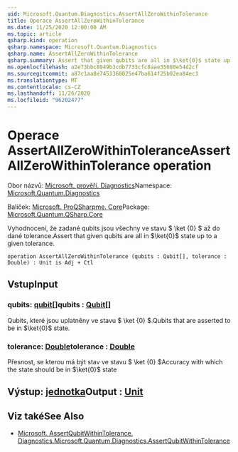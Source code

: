 ```yaml
---
uid: Microsoft.Quantum.Diagnostics.AssertAllZeroWithinTolerance
title: Operace AssertAllZeroWithinTolerance
ms.date: 11/25/2020 12:00:00 AM
ms.topic: article
qsharp.kind: operation
qsharp.namespace: Microsoft.Quantum.Diagnostics
qsharp.name: AssertAllZeroWithinTolerance
qsharp.summary: Assert that given qubits are all in $\ket{0}$ state up to a given tolerance.
ms.openlocfilehash: a2e73bbc8949b3cdb7733cfc8aae35680e54d2cf
ms.sourcegitcommit: a87c1aa8e7453360025e47ba614f25b02ea84ec3
ms.translationtype: MT
ms.contentlocale: cs-CZ
ms.lasthandoff: 11/26/2020
ms.locfileid: "96202477"
---
```

# <a name="assertallzerowithintolerance-operation"></a><span data-ttu-id="af5e7-102">Operace AssertAllZeroWithinTolerance</span><span class="sxs-lookup"><span data-stu-id="af5e7-102">AssertAllZeroWithinTolerance operation</span></span>

<span data-ttu-id="af5e7-103">Obor názvů: [Microsoft. prověří. Diagnostics](xref:Microsoft.Quantum.Diagnostics)</span><span class="sxs-lookup"><span data-stu-id="af5e7-103">Namespace: [Microsoft.Quantum.Diagnostics](xref:Microsoft.Quantum.Diagnostics)</span></span>

<span data-ttu-id="af5e7-104">Balíček: [Microsoft. ProQSharpme. Core](https://nuget.org/packages/Microsoft.Quantum.QSharp.Core)</span><span class="sxs-lookup"><span data-stu-id="af5e7-104">Package: [Microsoft.Quantum.QSharp.Core](https://nuget.org/packages/Microsoft.Quantum.QSharp.Core)</span></span>


<span data-ttu-id="af5e7-105">Vyhodnocení, že zadané qubits jsou všechny ve stavu $ \ket {0} $ až do dané tolerance.</span><span class="sxs-lookup"><span data-stu-id="af5e7-105">Assert that given qubits are all in $\ket{0}$ state up to a given tolerance.</span></span>

```qsharp
operation AssertAllZeroWithinTolerance (qubits : Qubit[], tolerance : Double) : Unit is Adj + Ctl
```


## <a name="input"></a><span data-ttu-id="af5e7-106">Vstup</span><span class="sxs-lookup"><span data-stu-id="af5e7-106">Input</span></span>

### <a name="qubits--qubit"></a><span data-ttu-id="af5e7-107">qubits: [qubit](xref:microsoft.quantum.lang-ref.qubit)[]</span><span class="sxs-lookup"><span data-stu-id="af5e7-107">qubits : [Qubit](xref:microsoft.quantum.lang-ref.qubit)[]</span></span>

<span data-ttu-id="af5e7-108">Qubits, které jsou uplatněny ve stavu $ \ket {0} $.</span><span class="sxs-lookup"><span data-stu-id="af5e7-108">Qubits that are asserted to be in $\ket{0}$ state.</span></span>


### <a name="tolerance--double"></a><span data-ttu-id="af5e7-109">tolerance: [Double](xref:microsoft.quantum.lang-ref.double)</span><span class="sxs-lookup"><span data-stu-id="af5e7-109">tolerance : [Double](xref:microsoft.quantum.lang-ref.double)</span></span>

<span data-ttu-id="af5e7-110">Přesnost, se kterou má být stav ve stavu $ \ket {0} $</span><span class="sxs-lookup"><span data-stu-id="af5e7-110">Accuracy with which the state should be in $\ket{0}$ state</span></span>



## <a name="output--unit"></a><span data-ttu-id="af5e7-111">Výstup: [jednotka](xref:microsoft.quantum.lang-ref.unit)</span><span class="sxs-lookup"><span data-stu-id="af5e7-111">Output : [Unit](xref:microsoft.quantum.lang-ref.unit)</span></span>



## <a name="see-also"></a><span data-ttu-id="af5e7-112">Viz také</span><span class="sxs-lookup"><span data-stu-id="af5e7-112">See Also</span></span>

- [<span data-ttu-id="af5e7-113">Microsoft. AssertQubitWithinTolerance. Diagnostics.</span><span class="sxs-lookup"><span data-stu-id="af5e7-113">Microsoft.Quantum.Diagnostics.AssertQubitWithinTolerance</span></span>](xref:Microsoft.Quantum.Diagnostics.AssertQubitWithinTolerance)